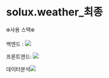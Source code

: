 # solux.weather_최종
<p style="text-align">❄️사용 스택❄️</p>
<p>백엔드 : <img src="https://img.shields.io/badge/Spring Boot-6DB33F?style=flat&logo=springboot&logoColor=white"/></p>
<p>프론트엔드: <img src="https://img.shields.io/badge/HTML-302683F?style=flat&logo=htmlacademy&logoColor=white"/></p>
<p>데이터분석<img src="https://img.shields.io/badge/MySQL-4479A1?style=flat&logo=mysql&logoColor=white"/></p>


